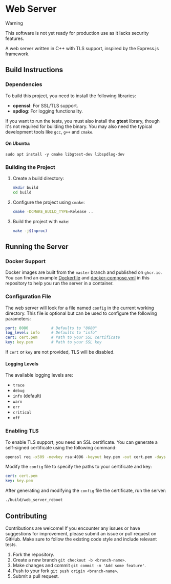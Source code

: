 # Web Server

> [!WARNING]
> This software is not yet ready for production use as it lacks security features.

A web server written in C++ with TLS support, inspired by the Express.js framework.

## Build Instructions

### Dependencies

To build this project, you need to install the following libraries:

- **openssl**: For SSL/TLS support.
- **spdlog**: For logging functionality.

If you want to run the tests, you must also install the **gtest** library, though it's not required for building the
binary. You may also need the typical development tools like `gcc`, `g++` and `cmake`.

#### On Ubuntu:

```shell
sudo apt install -y cmake libgtest-dev libspdlog-dev
```

### Building the Project

1. Create a build directory:

    ```sh
    mkdir build
    cd build
    ```

2. Configure the project using `cmake`:

    ```sh
    cmake -DCMAKE_BUILD_TYPE=Release ..
    ```

3. Build the project with `make`:

    ```sh
    make -j$(nproc)
    ```

## Running the Server

### Docker Support

Docker images are built from the `master` branch and published on `ghcr.io`. You can find an
example [Dockerfile](/Dockerfile) and [docker-compose.yml](/docker-compose.yml) in this repository to help you run the
server in a container.

### Configuration File

The web server will look for a file named `config` in the current working directory. This file is optional but can be
used to configure the following parameters:

```yaml
port: 8080          # Defaults to "8080"
log_level: info     # Defaults to "info"
cert: cert.pem      # Path to your SSL certificate
key: key.pem        # Path to your SSL key
```

If `cert` or `key` are not provided, TLS will be disabled.

#### Logging Levels

The available logging levels are:

- `trace`
- `debug`
- `info` (default)
- `warn`
- `err`
- `critical`
- `off`

### Enabling TLS

To enable TLS support, you need an SSL certificate. You can generate a self-signed certificate using the following
command:

```sh
openssl req -x509 -newkey rsa:4096 -keyout key.pem -out cert.pem -days 365 -nodes
```

Modify the `config` file to specify the paths to your certificate and key:

```yaml
cert: cert.pem
key: key.pem
```

After generating and modifying the `config` file the certificate, run the server:

```sh
./build/web_server_reboot
```

## Contributing

Contributions are welcome! If you encounter any issues or have suggestions for improvement, please submit an issue or
pull request on GitHub. Make sure to follow the existing code style and include relevant tests.

1. Fork the repository.
2. Create a new branch `git checkout -b <branch-name>`.
3. Make changes and commit `git commit -m 'Add some feature'`.
4. Push to your fork `git push origin <branch-name>`.
5. Submit a pull request.
